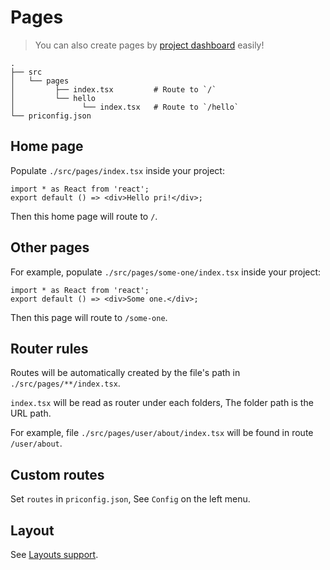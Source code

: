 # Pages

> You can also create pages by [project dashboard](features/project-dashboard) easily!

```
.
├── src
│   └── pages
│         ├── index.tsx         # Route to `/`
│         └── hello
│               └── index.tsx   # Route to `/hello`
└── priconfig.json
```

## Home page

Populate `./src/pages/index.tsx` inside your project:

```tsx
import * as React from 'react';
export default () => <div>Hello pri!</div>;
```

Then this home page will route to `/`.

## Other pages

For example, populate `./src/pages/some-one/index.tsx` inside your project:

```tsx
import * as React from 'react';
export default () => <div>Some one.</div>;
```

Then this page will route to `/some-one`.

## Router rules

Routes will be automatically created by the file's path in `./src/pages/**/index.tsx`.

`index.tsx` will be read as router under each folders, The folder path is the URL path.

For example, file `./src/pages/user/about/index.tsx` will be found in route `/user/about`.

## Custom routes

Set `routes` in `priconfig.json`, See `Config` on the left menu.

## Layout

See [Layouts support](layout-support).
